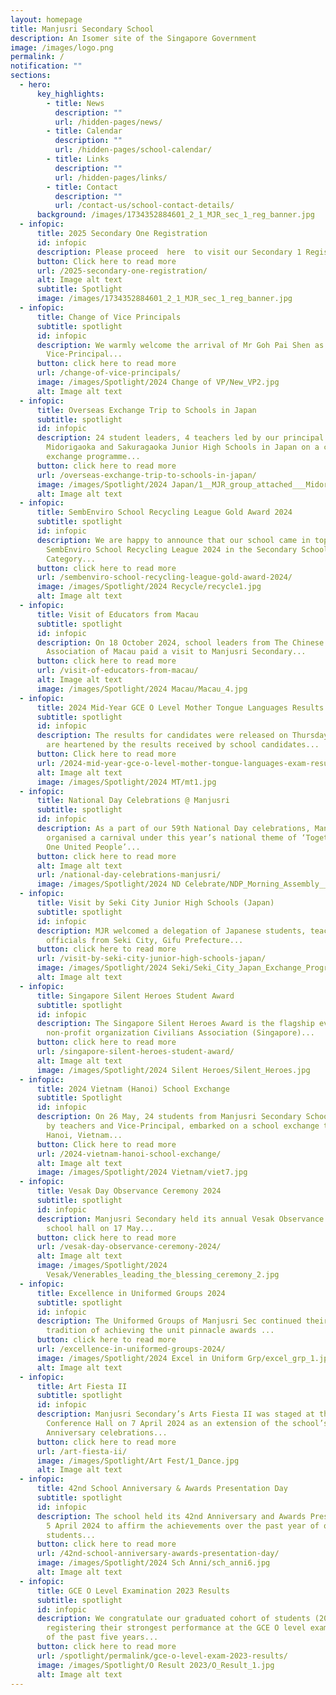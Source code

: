 ```yaml
---
layout: homepage
title: Manjusri Secondary School
description: An Isomer site of the Singapore Government
image: /images/logo.png
permalink: /
notification: ""
sections:
  - hero:
      key_highlights:
        - title: News
          description: ""
          url: /hidden-pages/news/
        - title: Calendar
          description: ""
          url: /hidden-pages/school-calendar/
        - title: Links
          description: ""
          url: /hidden-pages/links/
        - title: Contact
          description: ""
          url: /contact-us/school-contact-details/
      background: /images/1734352884601_2_1_MJR_sec_1_reg_banner.jpg
  - infopic:
      title: 2025 Secondary One Registration
      id: infopic
      description: Please proceed  here  to visit our Secondary 1 Registration Microsite.
      button: Click here to read more
      url: /2025-secondary-one-registration/
      alt: Image alt text
      subtitle: Spotlight
      image: /images/1734352884601_2_1_MJR_sec_1_reg_banner.jpg
  - infopic:
      title: Change of Vice Principals
      subtitle: spotlight
      id: infopic
      description: We warmly welcome the arrival of Mr Goh Pai Shen as our new
        Vice-Principal...
      button: click here to read more
      url: /change-of-vice-principals/
      image: /images/Spotlight/2024 Change of VP/New_VP2.jpg
      alt: Image alt text
  - infopic:
      title: Overseas Exchange Trip to Schools in Japan
      subtitle: spotlight
      id: infopic
      description: 24 student leaders, 4 teachers led by our principal visited
        Midorigaoka and Sakuragaoka Junior High Schools in Japan on a cultural
        exchange programme...
      button: click here to read more
      url: /overseas-exchange-trip-to-schools-in-japan/
      image: /images/Spotlight/2024 Japan/1__MJR_group_attached___Midorigaoka_JHS.jpg
      alt: Image alt text
  - infopic:
      title: SembEnviro School Recycling League Gold Award 2024
      subtitle: spotlight
      id: infopic
      description: We are happy to announce that our school came in top of the
        SembEnviro School Recycling League 2024 in the Secondary School
        Category...
      button: click here to read more
      url: /sembenviro-school-recycling-league-gold-award-2024/
      image: /images/Spotlight/2024 Recycle/recycle1.jpg
      alt: Image alt text
  - infopic:
      title: Visit of Educators from Macau
      subtitle: spotlight
      id: infopic
      description: On 18 October 2024, school leaders from The Chinese Educators’
        Association of Macau paid a visit to Manjusri Secondary...
      button: click here to read more
      url: /visit-of-educators-from-macau/
      alt: Image alt text
      image: /images/Spotlight/2024 Macau/Macau_4.jpg
  - infopic:
      title: 2024 Mid-Year GCE O Level Mother Tongue Languages Results
      subtitle: spotlight
      id: infopic
      description: The results for candidates were released on Thursday 22 August.  We
        are heartened by the results received by school candidates...
      button: Click here to read more
      url: /2024-mid-year-gce-o-level-mother-tongue-languages-exam-results/
      alt: Image alt text
      image: /images/Spotlight/2024 MT/mt1.jpg
  - infopic:
      title: National Day Celebrations @ Manjusri
      subtitle: spotlight
      id: infopic
      description: As a part of our 59th National Day celebrations, Manjusri Secondary
        organised a carnival under this year’s national theme of ‘Together, As
        One United People’...
      button: click here to read more
      alt: Image alt text
      url: /national-day-celebrations-manjusri/
      image: /images/Spotlight/2024 ND Celebrate/NDP_Morning_Assembly__5_.jpg
  - infopic:
      title: Visit by Seki City Junior High Schools (Japan)
      subtitle: spotlight
      id: infopic
      description: MJR welcomed a delegation of Japanese students, teachers and
        officials from Seki City, Gifu Prefecture...
      button: click here to read more
      url: /visit-by-seki-city-junior-high-schools-japan/
      image: /images/Spotlight/2024 Seki/Seki_City_Japan_Exchange_Programme__274_.jpg
      alt: Image alt text
  - infopic:
      title: Singapore Silent Heroes Student Award
      subtitle: spotlight
      id: infopic
      description: The Singapore Silent Heroes Award is the flagship event of
        non-profit organization Civilians Association (Singapore)...
      button: click here to read more
      url: /singapore-silent-heroes-student-award/
      alt: Image alt text
      image: /images/Spotlight/2024 Silent Heroes/Silent_Heroes.jpg
  - infopic:
      title: 2024 Vietnam (Hanoi) School Exchange
      subtitle: Spotlight
      id: infopic
      description: On 26 May, 24 students from Manjusri Secondary School, accompanied
        by teachers and Vice-Principal, embarked on a school exchange trip to
        Hanoi, Vietnam...
      button: Click here to read more
      url: /2024-vietnam-hanoi-school-exchange/
      alt: Image alt text
      image: /images/Spotlight/2024 Vietnam/viet7.jpg
  - infopic:
      title: Vesak Day Observance Ceremony 2024
      subtitle: spotlight
      id: infopic
      description: Manjusri Secondary held its annual Vesak Observance ceremony at the
        school hall on 17 May...
      button: click here to read more
      url: /vesak-day-observance-ceremony-2024/
      alt: Image alt text
      image: /images/Spotlight/2024
        Vesak/Venerables_leading_the_blessing_ceremony_2.jpg
  - infopic:
      title: Excellence in Uniformed Groups 2024
      subtitle: spotlight
      id: infopic
      description: The Uniformed Groups of Manjusri Sec continued their proud
        tradition of achieving the unit pinnacle awards ...
      button: click here to read more
      url: /excellence-in-uniformed-groups-2024/
      image: /images/Spotlight/2024 Excel in Uniform Grp/excel_grp_1.jpg
      alt: Image alt text
  - infopic:
      title: Art Fiesta II
      subtitle: spotlight
      id: infopic
      description: Manjusri Secondary’s Arts Fiesta II was staged at the Singapore
        Conference Hall on 7 April 2024 as an extension of the school’s 42nd
        Anniversary celebrations...
      button: click here to read more
      url: /art-fiesta-ii/
      image: /images/Spotlight/Art Fest/1_Dance.jpg
      alt: Image alt text
  - infopic:
      title: 42nd School Anniversary & Awards Presentation Day
      subtitle: spotlight
      id: infopic
      description: The school held its 42nd Anniversary and Awards Presentation Day on
        5 April 2024 to affirm the achievements over the past year of our
        students...
      button: click here to read more
      url: /42nd-school-anniversary-awards-presentation-day/
      image: /images/Spotlight/2024 Sch Anni/sch_anni6.jpg
      alt: Image alt text
  - infopic:
      title: GCE O Level Examination 2023 Results
      subtitle: spotlight
      id: infopic
      description: We congratulate our graduated cohort of students (2023) on
        registering their strongest performance at the GCE O level examinations
        of the past five years...
      button: click here to read more
      url: /spotlight/permalink/gce-o-level-exam-2023-results/
      image: /images/Spotlight/O Result 2023/O_Result_1.jpg
      alt: Image alt text
---
```


